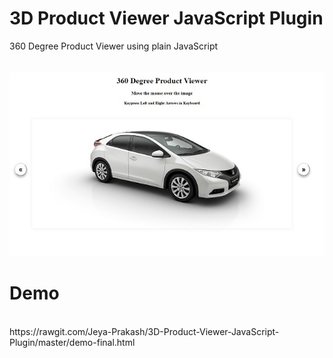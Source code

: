 # 3D Product Viewer JavaScript Plugin
360 Degree Product Viewer using plain JavaScript
<br><br><br>
![alt text](/sample.jpg)
# Demo
<br>
https://rawgit.com/Jeya-Prakash/3D-Product-Viewer-JavaScript-Plugin/master/demo-final.html
